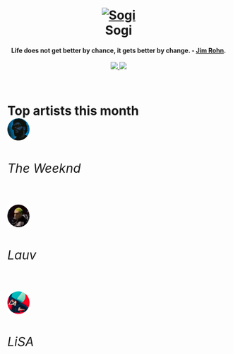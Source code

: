 <!-- <style>
.column {
  float: left;
  width: 8%;
  padding: 20px;
}

.row::after {
  content: "";
  clear: both;
  display: table;
}

.artists {
  border-radius: 50%;
}
h6 {
  padding: 5px;
  text-align: center;
}
</style> -->
<h1 align='center'>
  <br>
  <a href='https://www.youtube.com/watch?v=dQw4w9WgXcQ'><img src='https://i.ibb.co/XYSwTqV/kaguya-modified.png' alt='Sogi' width='200'></a>
  <br>
  Sogi
  <br>
</h1>

<h4 align='center'>Life does not get better by chance, it gets better by change. - <a href='https://duckduckgo.com/?q=Jim+Rohn' target='_blank'>Jim Rohn</a>.</h4>

<p align='center'>
  <a href='https://discord.gg/96EA7ENfV9'>
    <img src='https://img.shields.io/discord/775232281954353183?color=blue&label=Discord'>
  </a>
  <a href='https://sxoxgxi.pythonanywhere.com/'><img src='https://img.shields.io/website?down_color=red&down_message=offline&label=Blog&up_color=light%20green&up_message=online&url=https%3A%2F%2Fsxoxgxi.pythonanywhere.com'></a>
</p>
<h1 float='left'>
  <br>
  Top artists this month
  <div class="row">
  <div class="column">
    <img class="artists" src="./cropped-images/The Weeknd(cropped).png" alt="The Weeknd" style="width:10%">
    <h6>The Weeknd</h6>
  </div>
  <div class="column">
    <img class="artists" src="./cropped-images/Lauv(cropped).png" alt="Lauv" style="width:10%">
    <h6>Lauv</h6>
  </div>
  <div class="column">
    <img class="artists" src="./cropped-images/LiSA(cropped).png" alt="Post Malone" style="width:10%">
    <h6>LiSA</h6>
  <!-- </div>
  <div class="column">
    <img class="artists" src="https://i.scdn.co/image/ab676161000051746867a4ce52401bd378bb5179" alt="James Arthur" style="width:100%">
    <h6>James Arthur</h6>
  </div>
  <div class="column">
    <img class="artists" src="https://i.scdn.co/image/ab6761610000e5eb4111c95b5f430c3265c7304b" alt="Joji" style="width:100%">
    <h6>Joji</h6>
  </div> -->
</div>
</h1>
